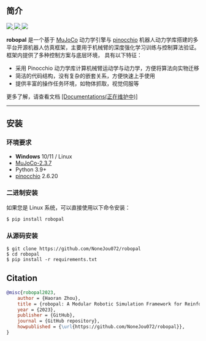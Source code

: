 ## 简介

<p>
  <a href="https://codeup.teambition.com/62219d81e4c44077bd46bffe/RoboIMI/tree/master" alt="GitHub">
    <img src="https://img.shields.io/github/actions/workflow/status/deepmind/mujoco/build.yml?branch=main">
  </a>
  <a href="https://mujoco.readthedocs.io/" alt="Documentation">
    <img src="https://readthedocs.org/projects/mujoco/badge/?version=latest">
  </a>
  <a href="https://codeup.teambition.com/62219d81e4c44077bd46bffe/RoboIMI/tree/master" alt="License">
    <img src="https://img.shields.io/github/license/deepmind/mujoco">
  </a>
</p>

**robopal** 是一个基于 [MuJoCo](http://mujoco.org/) 动力学引擎与 [pinocchio](https://gepettoweb.laas.fr/doc/stack-of-tasks/pinocchio/master/doxygen-html/index.html) 机器人动力学库搭建的多平台开源机器人仿真框架，主要用于机械臂的深度强化学习训练与控制算法验证。框架内提供了多种控制方案与底层环境，
具有以下特征：
* 采用 Pinocchio 动力学库计算机械臂运动学与动力学，方便将算法向实物迁移
* 简洁的代码结构，没有复杂的嵌套关系，方便快速上手使用
* 提供丰富的操作任务环境，如物体抓取，视觉伺服等

更多了解，请查看文档 [[Documentations(正在维护中)]](https://robopal.readthedocs.io/)

---
## 安装  

### 环境要求

* **Windows** 10/11 / Linux
* [MuJoCo-2.3.7](http://mujoco.org/)
* Python 3.9+
* [pinocchio](https://gepettoweb.laas.fr/doc/stack-of-tasks/pinocchio/master/doxygen-html/index.html) 2.6.20 

### 二进制安装
  如果您是 Linux 系统，可以直接使用以下命令安装：
   ```commandline
   $ pip install robopal
   ```

### 从源码安装
  
   ```commandline
   $ git clone https://github.com/NoneJou072/robopal
   $ cd robopal
   $ pip install -r requirements.txt
   ```

## Citation
```bibtex
@misc{robopal2023,
    author = {Haoran Zhou},
    title = {robopal: A Modular Robotic Simulation Framework for Reinforcement Learning},
    year = {2023},
    publisher = {GitHub},
    journal = {GitHub repository},
    howpublished = {\url{https://github.com/NoneJou072/robopal}},
}
```